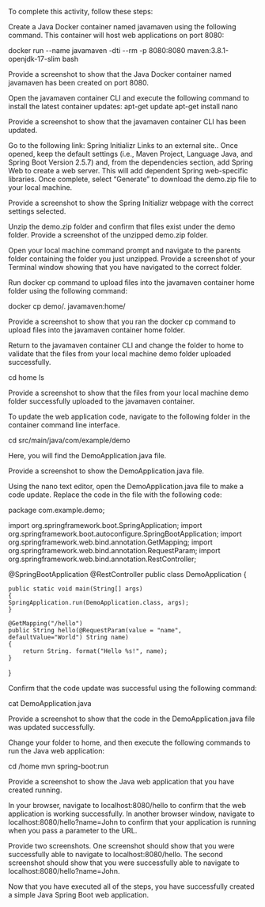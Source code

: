 To complete this activity, follow these steps:

Create a Java Docker container named javamaven using the following command. This container will host web applications on port 8080:

docker run --name javamaven -dti --rm -p 8080:8080 maven:3.8.1-openjdk-17-slim bash

Provide a screenshot to show that the Java Docker container named javamaven has been created on port 8080.

Open the javamaven container CLI and execute the following command to install the latest container updates:
apt-get update
apt-get install nano

Provide a screenshot to show that the javamaven container CLI has been updated.

Go to the following link: Spring Initializr Links to an external site.. Once opened, keep the default settings (i.e., Maven Project, Language Java, and Spring Boot Version 2.5.7) and, from the dependencies section, add Spring Web to create a web server. This will add dependent Spring web-specific libraries. Once complete, select “Generate” to download the demo.zip file to your local machine.

Provide a screenshot to show the Spring Initializr webpage with the correct settings selected.

Unzip the demo.zip folder and confirm that files exist under the demo folder. Provide a screenshot of the unzipped demo.zip folder.

Open your local machine command prompt and navigate to the parents folder containing the folder you just unzipped. Provide a screenshot of your Terminal window showing that you have navigated to the correct folder.

Run docker cp command to upload files into the javamaven container home folder using the following command:

docker cp demo/. javamaven:home/

Provide a screenshot to show that you ran the docker cp command to upload files into the javamaven container home folder.

Return to the javamaven container CLI and change the folder to home to validate that the files from your local machine demo folder uploaded successfully.

cd home
ls

Provide a screenshot to show that the files from your local machine demo folder successfully uploaded to the javamaven container.

To update the web application code, navigate to the following folder in the container command line interface.

cd src/main/java/com/example/demo

Here, you will find the DemoApplication.java file.

Provide a screenshot to show the DemoApplication.java file.

Using the nano text editor, open the DemoApplication.java file to make a code update. Replace the code in the file with the following code:

package com.example.demo;

import org.springframework.boot.SpringApplication;
import org.springframework.boot.autoconfigure.SpringBootApplication;
import org.springframework.web.bind.annotation.GetMapping;
import org.springframework.web.bind.annotation.RequestParam;
import org.springframework.web.bind.annotation.RestController;

@SpringBootApplication
@RestController
public class DemoApplication {

    public static void main(String[] args) 
    {
    SpringApplication.run(DemoApplication.class, args);
    }

    @GetMapping("/hello")
    public String hello(@RequestParam(value = "name", defaultValue="World") String name)
    {
        return String. format("Hello %s!", name);
    }
}

Confirm that the code update was successful using the following command:

cat DemoApplication.java

Provide a screenshot to show that the code in the DemoApplication.java file was updated successfully.

Change your folder to home, and then execute the following commands to run the Java web application:

cd /home
mvn spring-boot:run

Provide a screenshot to show the Java web application that you have created running.

In your browser, navigate to localhost:8080/hello to confirm that the web application is working successfully. In another browser window, navigate to localhost:8080/hello?name=John to confirm that your application is running when you pass a parameter to the URL.

Provide two screenshots. One screenshot should show that you were successfully able to navigate to localhost:8080/hello. The second screenshot should show that you were successfully able to navigate to localhost:8080/hello?name=John.

Now that you have executed all of the steps, you have successfully created a simple Java Spring Boot web application.